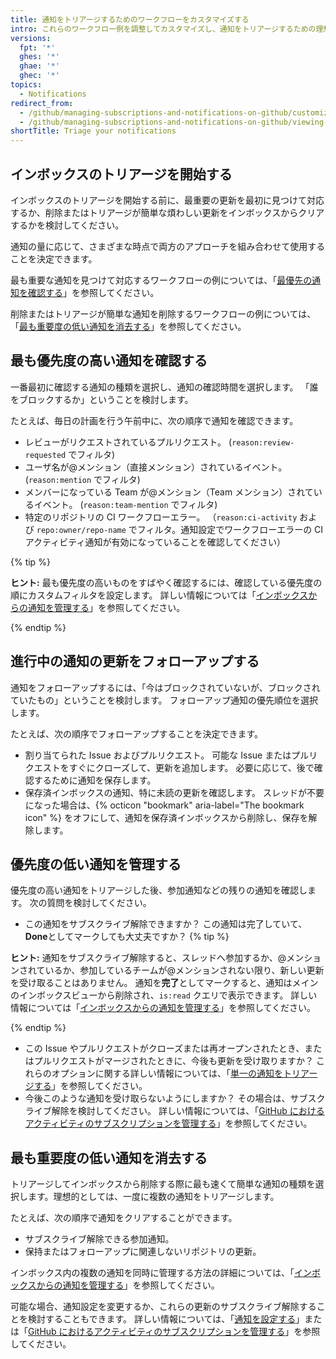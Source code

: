 ```yaml
---
title: 通知をトリアージするためのワークフローをカスタマイズする
intro: これらのワークフロー例を調整してカスタマイズし、通知をトリアージするための理想的なワークフローを作成することができます。
versions:
  fpt: '*'
  ghes: '*'
  ghae: '*'
  ghec: '*'
topics:
  - Notifications
redirect_from:
  - /github/managing-subscriptions-and-notifications-on-github/customizing-a-workflow-for-triaging-your-notifications
  - /github/managing-subscriptions-and-notifications-on-github/viewing-and-triaging-notifications/customizing-a-workflow-for-triaging-your-notifications
shortTitle: Triage your notifications
---
```


## インボックスのトリアージを開始する

インボックスのトリアージを開始する前に、最重要の更新を最初に見つけて対応するか、削除またはトリアージが簡単な煩わしい更新をインボックスからクリアするかを検討してください。

通知の量に応じて、さまざまな時点で両方のアプローチを組み合わせて使用することを決定できます。

最も重要な通知を見つけて対応するワークフローの例については、「[最優先の通知を確認する](#checking-your-highest-notification-priorities)」を参照してください。

削除またはトリアージが簡単な通知を削除するワークフローの例については、「[最も重要度の低い通知を消去する](#clearing-your-least-important-notifications)」を参照してください。

## 最も優先度の高い通知を確認する

一番最初に確認する通知の種類を選択し、通知の確認時間を選択します。 「誰をブロックするか」ということを検討します。

たとえば、毎日の計画を行う午前中に、次の順序で通知を確認できます。
  - レビューがリクエストされているプルリクエスト。 (`reason:review-requested` でフィルタ)
  - ユーザ名が@メンション（直接メンション）されているイベント。 (`reason:mention` でフィルタ)
  - メンバーになっている Team が@メンション（Team メンション）されているイベント。 (`reason:team-mention` でフィルタ)
  - 特定のリポジトリの CI ワークフローエラー。 （`reason:ci-activity` および `repo:owner/repo-name` でフィルタ。通知設定でワークフローエラーの CI アクティビティ通知が有効になっていることを確認してください）

  {% tip %}

  **ヒント:** 最も優先度の高いものをすばやく確認するには、確認している優先度の順にカスタムフィルタを設定します。 詳しい情報については「[インボックスからの通知を管理する](/github/managing-subscriptions-and-notifications-on-github/managing-notifications-from-your-inbox#customizing-your-inbox-with-custom-filters)」を参照してください。

  {% endtip %}

## 進行中の通知の更新をフォローアップする

通知をフォローアップするには、「今はブロックされていないが、ブロックされていたもの」ということを検討します。 フォローアップ通知の優先順位を選択します。

たとえば、次の順序でフォローアップすることを決定できます。
  - 割り当てられた Issue およびプルリクエスト。 可能な Issue またはプルリクエストをすぐにクローズして、更新を追加します。 必要に応じて、後で確認するために通知を保存します。
  - 保存済インボックスの通知、特に未読の更新を確認します。 スレッドが不要になった場合は、{% octicon "bookmark" aria-label="The bookmark icon" %} をオフにして、通知を保存済インボックスから削除し、保存を解除します。

## 優先度の低い通知を管理する

優先度の高い通知をトリアージした後、参加通知などの残りの通知を確認します。 次の質問を検討してください。
  - この通知をサブスクライブ解除できますか？ この通知は完了していて、**Done**としてマークしても大丈夫ですか？
  {% tip %}

  **ヒント:** 通知をサブスクライブ解除すると、スレッドへ参加するか、@メンションされているか、参加しているチームが@メンションされない限り、新しい更新を受け取ることはありません。 通知を**完了**としてマークすると、通知はメインのインボックスビューから削除され、`is:read` クエリで表示できます。 詳しい情報については「[インボックスからの通知を管理する](/github/managing-subscriptions-and-notifications-on-github/managing-notifications-from-your-inbox#triaging-options)」を参照してください。

  {% endtip %}
  - この Issue やプルリクエストがクローズまたは再オープンされたとき、またはプルリクエストがマージされたときに、今後も更新を受け取りますか？ これらのオプションに関する詳しい情報については、「[単一の通知をトリアージする](/github/managing-subscriptions-and-notifications-on-github/triaging-a-single-notification#customizing-when-to-receive-future-updates-for-an-issue-or-pull-request)」を参照してください。
  - 今後このような通知を受け取らないようにしますか？ その場合は、サブスクライブ解除を検討してください。 詳しい情報については、「[GitHub におけるアクティビティのサブスクリプションを管理する](/github/managing-subscriptions-and-notifications-on-github/managing-subscriptions-for-activity-on-github)」を参照してください。

## 最も重要度の低い通知を消去する

トリアージしてインボックスから削除する際に最も速くて簡単な通知の種類を選択します。理想的としては、一度に複数の通知をトリアージします。

たとえば、次の順序で通知をクリアすることができます。
  - サブスクライブ解除できる参加通知。
  - 保持またはフォローアップに関連しないリポジトリの更新。

インボックス内の複数の通知を同時に管理する方法の詳細については、「[インボックスからの通知を管理する](/github/managing-subscriptions-and-notifications-on-github/managing-notifications-from-your-inbox#triaging-multiple-notifications-at-the-same-time)」を参照してください。

可能な場合、通知設定を変更するか、これらの更新のサブスクライブ解除することを検討することもできます。 詳しい情報については、「[通知を設定する](/github/managing-subscriptions-and-notifications-on-github/configuring-notifications)」または「[GitHub におけるアクティビティのサブスクリプションを管理する](/github/managing-subscriptions-and-notifications-on-github/managing-subscriptions-for-activity-on-github)」を参照してください。
